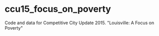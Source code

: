 # ccu15_focus_on_poverty
Code and data for Competitive City Update 2015. "Louisville: A Focus on Poverty" 
